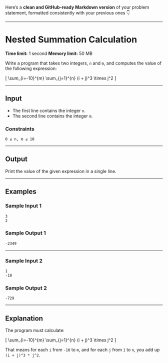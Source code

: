 Here’s a **clean and GitHub-ready Markdown version** of your problem statement, formatted consistently with your previous ones 👇

---

# Nested Summation Calculation

**Time limit:** 1 second
**Memory limit:** 50 MB

Write a program that takes two integers, `n` and `m`, and computes the value of the following expression:

[
\sum_{i=-10}^{m} \sum_{j=1}^{n} (i + j)^3 \times j^2
]

---

## Input

* The first line contains the integer `n`.
* The second line contains the integer `m`.

### Constraints

```
0 ≤ n, m ≤ 10
```

---

## Output

Print the value of the given expression in a single line.

---

## Examples

### Sample Input 1

```
3
2
```

### Sample Output 1

```
-2349
```

---

### Sample Input 2

```
1
-10
```

### Sample Output 2

```
-729
```

---

## Explanation

The program must calculate:

[
\sum_{i=-10}^{m} \sum_{j=1}^{n} (i + j)^3 \times j^2
]

That means for each `i` from `-10` to `m`,
and for each `j` from `1` to `n`,
you add up `(i + j)^3 * j^2`.
